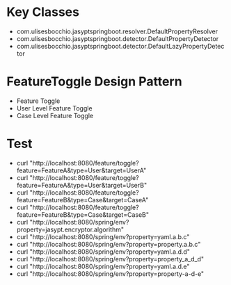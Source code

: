 # Key Classes
- com.ulisesbocchio.jasyptspringboot.resolver.DefaultPropertyResolver
- com.ulisesbocchio.jasyptspringboot.detector.DefaultPropertyDetector
- com.ulisesbocchio.jasyptspringboot.detector.DefaultLazyPropertyDetector

# FeatureToggle Design Pattern
- Feature Toggle
- User Level Feature Toggle
- Case Level Feature Toggle

# Test
- curl "http://localhost:8080/feature/toggle?feature=FeatureA&type=User&target=UserA"
- curl "http://localhost:8080/feature/toggle?feature=FeatureA&type=User&target=UserB"
- curl "http://localhost:8080/feature/toggle?feature=FeatureB&type=Case&target=CaseA"
- curl "http://localhost:8080/feature/toggle?feature=FeatureB&type=Case&target=CaseB"
- curl "http://localhost:8080/spring/env?property=jasypt.encryptor.algorithm"
- curl "http://localhost:8080/spring/env?property=yaml.a.b.c"
- curl "http://localhost:8080/spring/env?property=property.a.b.c"
- curl "http://localhost:8080/spring/env?property=yaml.a.d.d"
- curl "http://localhost:8080/spring/env?property=property_a_d_d"
- curl "http://localhost:8080/spring/env?property=yaml.a.d.e"
- curl "http://localhost:8080/spring/env?property=property-a-d-e"